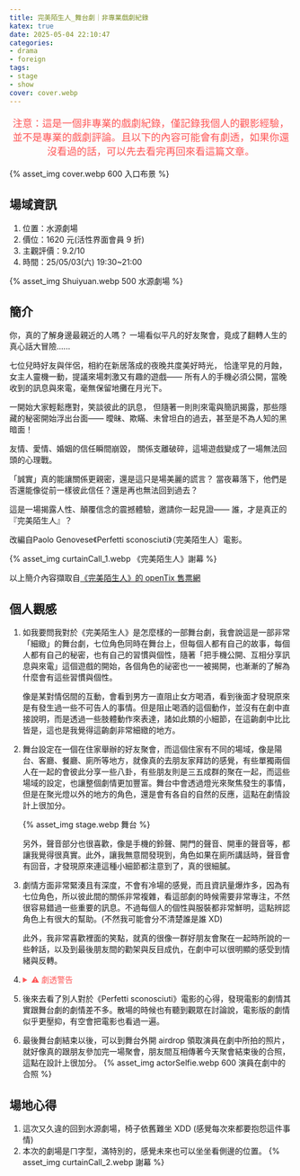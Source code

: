 ```yaml
---
title: 完美陌生人_舞台劇｜非專業戲劇紀錄
katex: true
date: 2025-05-04 22:10:47
categories:
- drama
- foreign   
tags:
- stage
- show
cover: cover.webp
---
```


<p style="font-size:1.1rem;color:#f55;text-align:center">
注意：這是一個非專業的戲劇紀錄，僅記錄我個人的觀影經驗，並不是專業的戲劇評論。且以下的內容可能會有劇透，如果你還沒看過的話，可以先去看完再回來看這篇文章。</p>

{% asset_img cover.webp 600 入口布景 %}

## 場域資訊

1. 位置：水源劇場
2. 價位：1620 元(活性界面會員 9 折)
3. 主觀評價：9.2/10
4. 時間：25/05/03(六) 19:30~21:00

{% asset_img Shuiyuan.webp 500 水源劇場 %}

## 簡介

你，真的了解身邊最親近的人嗎？
一場看似平凡的好友聚會，竟成了翻轉人生的真心話大冒險......

七位兒時好友與伴侶，相約在新居落成的夜晚共度美好時光，
恰逢罕見的月蝕，女主人靈機一動，提議來場刺激又有趣的遊戲——
所有人的手機必須公開，當晚收到的訊息與來電，毫無保留地攤在月光下。

一開始大家輕鬆應對，笑談彼此的訊息，
但隨著一則則來電與簡訊揭露，那些隱藏的秘密開始浮出台面——
曖昧、欺瞞、未曾坦白的過去，甚至是不為人知的黑暗面！

友情、愛情、婚姻的信任瞬間崩毀，
關係支離破碎，這場遊戲變成了一場無法回頭的心理戰。

「誠實」真的能讓關係更親密，還是這只是場美麗的謊言？ 
當夜幕落下，他們是否還能像從前一樣彼此信任？還是再也無法回到過去？

這是一場揭露人性、顛覆信念的震撼體驗，邀請你一起見證——
誰，才是真正的『完美陌生人』？

改編自Paolo Genovese《Perfetti sconosciuti》（完美陌生人）電影。

 {% asset_img curtainCall_1.webp 《完美陌生人》謝幕 %}

以上簡介內容擷取自[《完美陌生人》的 openTix 售票網](https://www.opentix.life/event/1891697465121411073?srsltid=AfmBOop0vP0k3cVIgo3uIvMH-Vl1VqLAvBm3GUKdORMh2Y-89wUaz9Jq)

## 個人觀感

1. 如我要問我對於《完美陌生人》是怎麼樣的一部舞台劇，我會說這是一部非常「細緻」的舞台劇，七位角色同時在舞台上，但每個人都有自己的故事，每個人都有自己的秘密，也有自己的習慣與個性，隨著「把手機公開、互相分享訊息與來電」這個遊戲的開始，各個角色的祕密也一一被揭開，也漸漸的了解為什麼會有這些習慣與個性。

    像是某對情侶間的互動，會看到男方一直阻止女方喝酒，看到後面才發現原來是有發生過一些不可告人的事情。但是阻止喝酒的這個動作，並沒有在劇中直接說明，而是透過一些肢體動作來表達，諸如此類的小細節，在這齣劇中比比皆是，這也是我覺得這齣劇非常細緻的地方。

2. 舞台設定在一個在住家舉辦的好友聚會，而這個住家有不同的場域，像是陽台、客廳、餐廳、廁所等地方，就像真的去朋友家拜訪的感覺，有些單獨兩個人在一起的會彼此分享一些八卦，有些朋友則是三五成群的聚在一起，而這些場域的設定，也讓整個劇情更加豐富。舞台中會透過燈光來聚焦發生的事情，但是在聚光燈以外的地方的角色，還是會有各自的自然的反應，這點在劇情設計上很加分。

    {% asset_img stage.webp 舞台 %}

    另外，聲音部分也很喜歡，像是手機的鈴聲、開門的聲音、開車的聲音等，都讓我覺得很真實。此外，讓我無意間發現到，角色如果在廁所講話時，聲音會有回音，才發現原來連這種小細節都注意到了，真的很細膩。

3. 劇情方面非常緊湊且有深度，不會有冷場的感覺，而且資訊量爆炸多，因為有七位角色，所以彼此間的關係非常複雜，看這部劇的時候需要非常專注，不然很容易錯過一些重要的訊息。不過每個人的個性與服裝都非常鮮明，這點辨認角色上有很大的幫助。(不然我可能會分不清楚誰是誰 XD)

   此外，我非常喜歡裡面的笑點，就真的很像一群好朋友會聚在一起時所說的一些幹話，以及到最後朋友間的勸架與反目成仇，在劇中可以很明顯的感受到情緒與反轉。

4. <details>
    <summary style="color:#f55;cursor:pointer">⚠️ 劇透警告</summary>
    <p>最後結局的地方，反轉成「沒有玩這個手機公開的遊戲」會怎樣？最後大家度過了一個美好的夜晚，彼此還是朋友，沒有人受傷，大家也藏著自己的秘密，繼續過著「完美」的生活與關係。所謂「完美」只是關係中維持的脆弱假象。而「陌生人」反而是親近的伴侶與朋友。

    在主角說明拒絕玩這個遊戲的原因時，說了一句話：
    > 因為我們的關係是脆弱的，每個人都是。有的人更加脆弱。

    我很喜歡這句話，在真實的關係中，或許沒有像劇中這麼誇張，但是否也像這齣劇一樣，我們選擇保有彼此的秘密，就只是為了避免傷害脆弱的彼此，繼續當「表面和諧的朋友」。

 </p>
    </details>

5. 後來去看了別人對於《Perfetti sconosciuti》電影的心得，發現電影的劇情其實跟舞台劇的劇情差不多。散場的時候也有聽到觀眾在討論說，電影版的劇情似乎更壓抑，有空會把電影也看過一遍。

6. 最後舞台劇結束以後，可以到舞台外開 airdrop 領取演員在劇中所拍的照片，就好像真的跟朋友參加完一場聚會，朋友間互相傳著今天聚會結束後的合照，這點在設計上很加分。
    {% asset_img actorSelfie.webp 600 演員在劇中的合照 %}

## 場地心得

1. 這次又久違的回到水源劇場，椅子依舊難坐 XDD (感覺每次來都要抱怨這件事情)
2. 本次的劇場是ㄇ字型，滿特別的，感覺未來也可以坐坐看側邊的位置。
     {% asset_img curtainCall_2.webp 謝幕 %}